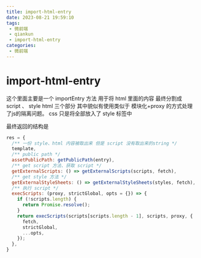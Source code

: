 ```yaml
---
title: import-html-entry
date: 2023-08-21 19:59:10
tags:
 - 微前端
 - qiankun
 - import-html-entry
categories:
 - 微前端
---
```


# import-html-entry

这个里面主要是一个 importEntry 方法
用于将 html 里面的内容 最终分割成 script 、 style html 三个部分
其中貌似有使用类似于 模块化+proxy 的方式处理了js的隔离问题。
css 只是将全部放入了 style 标签中

最终返回的结构是
```JavaScript
res = {
  /** 一份 style、html 内容被取出来 但是 script 没有取出来的string */
  template,
  /** public path */
  assetPublicPath: getPublicPath(entry),
  /** get script 方法、获取 script */
  getExternalScripts: () => getExternalScripts(scripts, fetch),
  /** get style 方法 */
  getExternalStyleSheets: () => getExternalStyleSheets(styles, fetch),
  /** 执行 script */
  execScripts: (proxy, strictGlobal, opts = {}) => {
    if (!scripts.length) {
      return Promise.resolve();
    }
    return execScripts(scripts[scripts.length - 1], scripts, proxy, {
      fetch,
      strictGlobal,
      ...opts,
    });
  },
}

```
